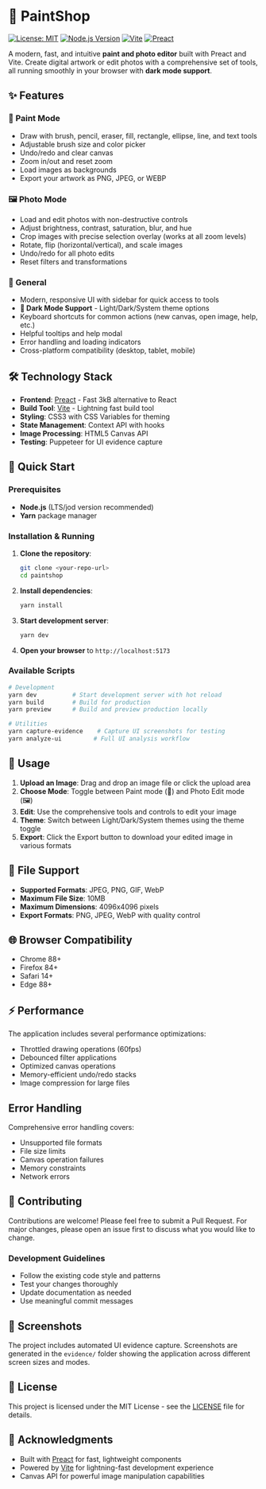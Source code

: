 # 🎨 PaintShop

[![License: MIT](https://img.shields.io/badge/License-MIT-yellow.svg)](https://opensource.org/licenses/MIT)
[![Node.js Version](https://img.shields.io/badge/Node.js-lts%2Fjod-green.svg)](https://nodejs.org/)
[![Vite](https://img.shields.io/badge/Vite-5.0+-646CFF.svg?logo=vite)](https://vitejs.dev/)
[![Preact](https://img.shields.io/badge/Preact-10.19+-673AB8.svg?logo=preact)](https://preactjs.com/)

A modern, fast, and intuitive **paint and photo editor** built with Preact and Vite. Create digital artwork or edit photos with a comprehensive set of tools, all running smoothly in your browser with **dark mode support**.

## ✨ Features

### 🎨 Paint Mode
- Draw with brush, pencil, eraser, fill, rectangle, ellipse, line, and text tools
- Adjustable brush size and color picker
- Undo/redo and clear canvas
- Zoom in/out and reset zoom
- Load images as backgrounds
- Export your artwork as PNG, JPEG, or WEBP

### 🖼️ Photo Mode
- Load and edit photos with non-destructive controls
- Adjust brightness, contrast, saturation, blur, and hue
- Crop images with precise selection overlay (works at all zoom levels)
- Rotate, flip (horizontal/vertical), and scale images
- Undo/redo for all photo edits
- Reset filters and transformations

### 🌟 General
- Modern, responsive UI with sidebar for quick access to tools
- **🌙 Dark Mode Support** - Light/Dark/System theme options
- Keyboard shortcuts for common actions (new canvas, open image, help, etc.)
- Helpful tooltips and help modal
- Error handling and loading indicators
- Cross-platform compatibility (desktop, tablet, mobile)

## 🛠️ Technology Stack

- **Frontend**: [Preact](https://preactjs.com/) - Fast 3kB alternative to React
- **Build Tool**: [Vite](https://vitejs.dev/) - Lightning fast build tool
- **Styling**: CSS3 with CSS Variables for theming
- **State Management**: Context API with hooks
- **Image Processing**: HTML5 Canvas API
- **Testing**: Puppeteer for UI evidence capture

## 🚀 Quick Start

### Prerequisites
- **Node.js** (LTS/jod version recommended)
- **Yarn** package manager

### Installation & Running

1. **Clone the repository**:
   ```bash
   git clone <your-repo-url>
   cd paintshop
   ```

2. **Install dependencies**:
   ```bash
   yarn install
   ```

3. **Start development server**:
   ```bash
   yarn dev
   ```

4. **Open your browser** to `http://localhost:5173`

### Available Scripts

```bash
# Development
yarn dev          # Start development server with hot reload
yarn build        # Build for production
yarn preview      # Build and preview production locally

# Utilities
yarn capture-evidence    # Capture UI screenshots for testing
yarn analyze-ui         # Full UI analysis workflow
```

## 🎯 Usage

1. **Upload an Image**: Drag and drop an image file or click the upload area
2. **Choose Mode**: Toggle between Paint mode (🎨) and Photo Edit mode (🖼️) 
3. **Edit**: Use the comprehensive tools and controls to edit your image
4. **Theme**: Switch between Light/Dark/System themes using the theme toggle
5. **Export**: Click the Export button to download your edited image in various formats

## 📁 File Support

- **Supported Formats**: JPEG, PNG, GIF, WebP
- **Maximum File Size**: 10MB
- **Maximum Dimensions**: 4096x4096 pixels
- **Export Formats**: PNG, JPEG, WebP with quality control

## 🌐 Browser Compatibility

- Chrome 88+
- Firefox 84+
- Safari 14+
- Edge 88+

## ⚡ Performance

The application includes several performance optimizations:

- Throttled drawing operations (60fps)
- Debounced filter applications
- Optimized canvas operations
- Memory-efficient undo/redo stacks
- Image compression for large files

## Error Handling

Comprehensive error handling covers:

- Unsupported file formats
- File size limits
- Canvas operation failures
- Memory constraints
- Network errors

## 🤝 Contributing

Contributions are welcome! Please feel free to submit a Pull Request. For major changes, please open an issue first to discuss what you would like to change.

### Development Guidelines
- Follow the existing code style and patterns
- Test your changes thoroughly
- Update documentation as needed
- Use meaningful commit messages

## 📸 Screenshots

The project includes automated UI evidence capture. Screenshots are generated in the `evidence/` folder showing the application across different screen sizes and modes.

## 📄 License

This project is licensed under the MIT License - see the [LICENSE](LICENSE) file for details.

## 🙏 Acknowledgments

- Built with [Preact](https://preactjs.com/) for fast, lightweight components
- Powered by [Vite](https://vitejs.dev/) for lightning-fast development experience
- Canvas API for powerful image manipulation capabilities
